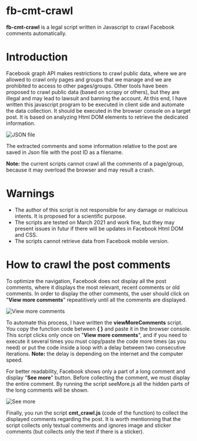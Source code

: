 # fb-cmt-crawl
**fb-cmt-crawl** is a legal script written in Javascript to crawl Facebook comments automatically.

# Introduction
Facebook graph API makes restrictions to crawl public data, where we are allowed to crawl only pages and groups that we manage and we are prohibited to access to other pages/groups. Other tools have been proposed to crawl public data (based on scrapy or others), but they are illegal and may lead to lawsuit and banning the account. At this end, I have written this javascript program to be executed in client side and automate the data collection. It should be executed in the browser 
console on a target post. It is based on analyzing Html DOM elements to retrieve the dedicated information.

![JSON file](https://github.com/xprogramer/fb-cmt-crawl/blob/main/json.png?raw=true "image description")

The extracted comments and some information relative to the post are saved in Json file with the post ID as a filename.

**Note:** the current scripts cannot crawl all the comments of a page/group, because it may overload the browser and may result a crash.

# Warnings
* The author of this script is not responsible for any damage or malicious intents. It is proposed for a scientific purpose.
* The scripts are tested on March 2021 and work fine, but they may present issues in futur if there will be updates in Facebook Html DOM and CSS.
* The scripts cannot retrieve data from Facebook mobile version.

# How to crawl the post comments
To optimize the navigation, Facebook does not display all the post comments, where it displays the most relevant, recent comments or old comments. In order to display the other comments, the user should click on "**View more comments**" repeatitively until all the comments are displayed.

![View more comments](https://github.com/xprogramer/fb-cmt-crawl/blob/main/view%20more%20comments.jpg?raw=true "image description")

To automate this process, I have written the **viewMoreComments** script. You copy the function code between **{ }** and paste it in the browser console. This script clicks only once on "**View more comments**", and if you need to execute it several times you must copy/paste the code more times (as you need) or put the code inside a loop with a delay between two consecutive iterations. **Note:** the delay is depending on the internet and the computer speed.

For better readability, Facebook shows only a part of a long comment and display "**See more**" button. Before collecting the comment, we must display the entire comment. By running the script seeMore.js all the hidden parts of the long comments will be shown.

![See more](https://github.com/xprogramer/fb-cmt-crawl/blob/main/see%20more.jpg?raw=true "image description")

Finally, you run the script **cmt_crawl.js** (code of the function) to collect the displayed comments regarding the post. It is worth mentionning that the script collects only textual comments and ignores image and sticker comments (but collects only the text if there is a sticker).
